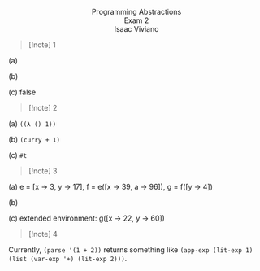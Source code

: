 <p align=center>
Programming Abstractions <br>
Exam 2 <br>
Isaac Viviano
</p>

>[!note] 1

(a) 

(b) 

(c) false

>[!note] 2

(a) ```((λ () 1))```

(b) ```(curry + 1)```

(c) ```#t```

>[!note] 3

(a) e = [x -> 3, y -> 17], f = e([x -> 39, a -> 96]),  g = f([y -> 4])

(b) 

(c) extended environment: g([x -> 22, y -> 60])

>[!note] 4

Currently, `(parse '(1 + 2))` returns something like `(app-exp (lit-exp 1) (list (var-exp '+) (lit-exp 2)))`. 